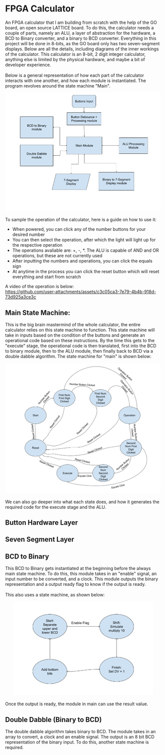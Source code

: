 # FPGA Calculator
An FPGA calculator that I am building from scratch with the help of the GO board, an open source LATTICE board. To do this, the calculator needs a couple of parts, namely an ALU, a layer of abstraction for the hardware, a BCD to Binary converter, and a binary  to BCD converter. Everything in this project will be done in 8-bits, as the GO board only has two seven-segment displays. Below are all the details, including diagrams of the inner workings of the calculator. This calculator is an 8-bit, 2 digit integer calculator, anything else is limited by the physical hardware, and maybe a bit of developer experience. 
<br>
<br>
Below is a general representation of how each part of the calculator interacts with one another, and how each module is instantiated. The program revolves around the state machine "Main".
<br>
<div align=center>
<img src="Pictures/Calc.png" width=500>
</div>
<br>
To sample the operation of the calculator, here is a guide on how to use it:

- When powered, you can click any of the number buttons for your desired number
- You can then select the operation, after which the light will light up for the respective operation
- The operations avaliable are: +, -, *. The ALU is capable of AND and OR operations, but these are not currently used
- After inputting the numbers and operations, you can click the equals sign
- At anytime in the process you can click the reset button which will reset everything and start from scratch

A video of the operation is below:
<br>
https://github.com/user-attachments/assets/c3c05ca3-7e79-4b4b-918d-73d925a3ce3c


## Main State Machine:
This is the big brain mastermind of the whole calculator, the entire calculator relies on this state machine to function. This state machine will take in inputs based on the condition of the buttons and generate an operational code based on these instructions. By the time this gets to the "execute" stage, the operational code is then translated, first into the BCD to binary module, then to the ALU module, then finally back to BCD via a double dabble algorithm. The state machine for "main" is shown below:
<br>
<div align=center>
<img src="Pictures/MainState.png" width=500>
</div>
<br>
We can also go deeper into what each state does, and how it generates the required code for the execute stage and the ALU.

## Button Hardware Layer

## Seven Segment Layer

## BCD to Binary
This BCD to Binary gets instantiated at the beginning before the always main state machine. To do this, this module takes in an "enable" signal, an input number to be converted, and a clock. This module outputs the binary representation and a output ready flag to know if the output is ready. 
<br>
<br>
This also uses a state machine, as shown below:
<br>
<div align=center>
<img src="Pictures/BCD2Binary.png" width=450>
</div>
<br>
Once the output is ready, the module in main can use the result value. 

## Double Dabble (Binary to BCD)
The double dabble algorithm takes binary to BCD. The module takes in an array to convert, a clock and an enable signal. The output is an 8 bit BCD representation of the binary input. To do this, another state machine is required. 
